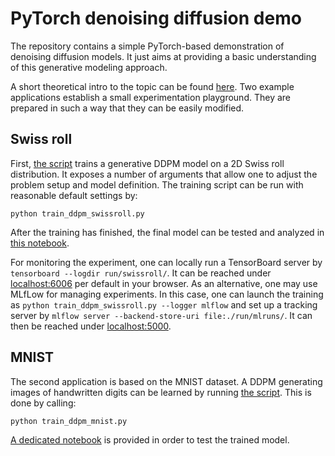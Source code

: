 # PyTorch denoising diffusion demo

The repository contains a simple PyTorch-based demonstration of denoising diffusion models.
It just aims at providing a basic understanding of this generative modeling approach.

A short theoretical intro to the topic can be found [here](notebooks/ddpm_intro.ipynb).
Two example applications establish a small experimentation playground.
They are prepared in such a way that they can be easily modified.

## Swiss roll

First, [the script](./train_ddpm_swissroll.py) trains a generative DDPM model on a 2D Swiss roll distribution.
It exposes a number of arguments that allow one to adjust the problem setup and model definition.
The training script can be run with reasonable default settings by:
```
python train_ddpm_swissroll.py
```
After the training has finished, the final model can be tested and analyzed in [this notebook](notebooks/ddpm_swissroll.ipynb).

For monitoring the experiment, one can locally run a TensorBoard server by `tensorboard --logdir run/swissroll/`.
It can be reached under [localhost:6006](http://localhost:6006) per default in your browser.
As an alternative, one may use MLfLow for managing experiments.
In this case, one can launch the training as `python train_ddpm_swissroll.py --logger mlflow`
and set up a tracking server by `mlflow server --backend-store-uri file:./run/mlruns/`.
It can then be reached under [localhost:5000](http://localhost:5000).

## MNIST

The second application is based on the MNIST dataset.
A DDPM generating images of handwritten digits can be learned by running [the script](./train_ddpm_mnist.py).
This is done by calling:
```
python train_ddpm_mnist.py
```
[A dedicated notebook](notebooks/ddpm_mnist.ipynb) is provided in order to test the trained model.

